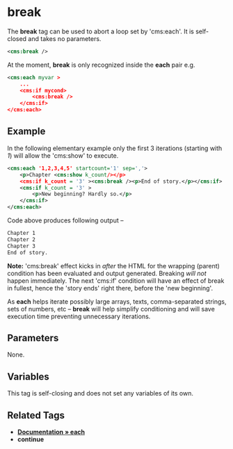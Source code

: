 # break

The **break** tag can be used to abort a loop set by 'cms:each'. It is self-closed and takes no parameters.

```xml
<cms:break />
```

At the moment, **break** is only recognized inside the **each** pair e.g.

```xml
<cms:each myvar >
    ...
    <cms:if mycond>
        <cms:break />
    </cms:if>
</cms:each>
```

## Example

In the following elementary example only the first 3 iterations (starting with *1*) will allow the 'cms:show' to execute.

```xml
<cms:each '1,2,3,4,5' startcount='1' sep=','>
    <p>Chapter <cms:show k_count/></p>
    <cms:if k_count = '3' ><cms:break /><p>End of story.</p></cms:if>
    <cms:if k_count = '3' >
        <p>New beginning? Hardly so.</p>
    </cms:if>
</cms:each>
```

Code above produces following output &ndash;

```txt
Chapter 1
Chapter 2
Chapter 3
End of story.
```

**Note:** 'cms:break' effect kicks in *after* the HTML for the wrapping (parent) condition has been evaluated and output generated. Breaking *will not* happen immediately. The next 'cms:if' condition will have an effect of break in fullest, hence the 'story ends' right there, before the 'new beginning'.

As **each** helps iterate possibly large arrays, texts, comma-separated strings, sets of numbers, etc &ndash; **break** will help simplify conditioning and will save execution time preventing unnecessary iterations.

## Parameters

None.

## Variables

This tag is self-closing and does not set any variables of its own.

## Related Tags

* [**Documentation &raquo; each**](https://docs.couchcms.com/tags-reference/each.html)
* **continue**
